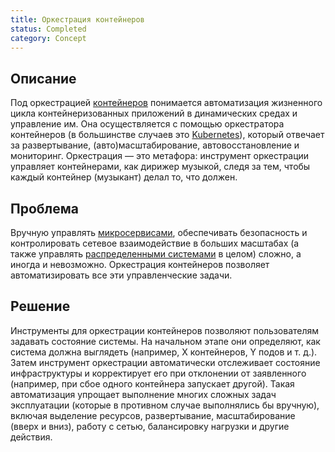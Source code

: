 ```yaml
---
title: Оркестрация контейнеров
status: Completed
category: Concept
---
```


## Описание

Под оркестрацией [контейнеров](/ru/container/) понимается автоматизация жизненного цикла контейнеризованных приложений в динамических средах и управление им. 
Она осуществляется с помощью оркестратора контейнеров (в большинстве случаев это [Kubernetes](/ru/kubernetes)), который отвечает за развертывание, (авто)масштабирование, автовосстановление и мониторинг.
Оркестрация — это метафора: 
инструмент оркестрации управляет контейнерами, как дирижер музыкой, следя за тем, чтобы каждый контейнер (музыкант) делал то, что должен.

## Проблема

Вручную управлять [микросервисами](/microservices), обеспечивать безопасность и контролировать сетевое взаимодействие в больших масштабах (а также управлять [распределенными системами](/distributed-systems) в целом) 
сложно, а иногда и невозможно.
Оркестрация контейнеров позволяет автоматизировать все эти управленческие задачи.

## Решение

Инструменты для оркестрации контейнеров позволяют пользователям задавать состояние системы.
На начальном этапе они определяют, как система должна выглядеть (например, X контейнеров, Y подов и т. д.).
Затем инструмент оркестрации автоматически отслеживает состояние инфраструктуры и корректирует его при отклонении от заявленного (например, при сбое одного контейнера запускает другой).
Такая автоматизация упрощает выполнение многих сложных задач эксплуатации (которые в противном случае выполнялись бы вручную), включая выделение ресурсов, развертывание, масштабирование (вверх и вниз), работу с сетью, балансировку нагрузки и другие действия.
